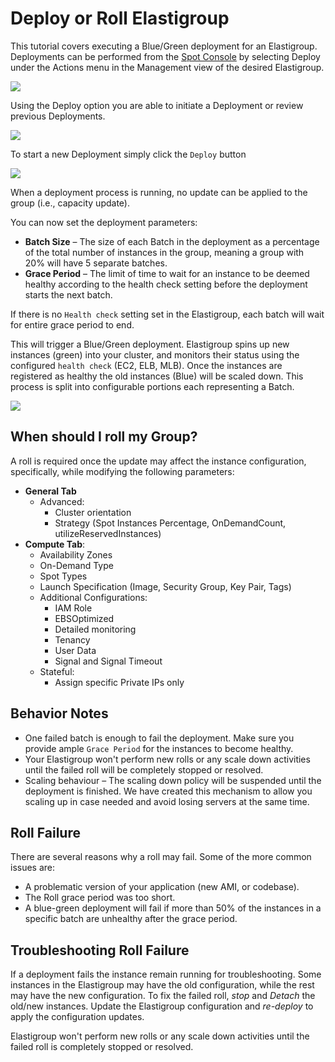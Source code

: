 # Deploy or Roll Elastigroup

This tutorial covers executing a Blue/Green deployment for an Elastigroup. Deployments can be performed from the [Spot Console](http://console.spotinst.com/) by selecting Deploy under the Actions menu in the Management view of the desired Elastigroup.

<img src="/elastigroup/_media/deploy-or-roll-elastigroup_1.png" />

Using the Deploy option you are able to initiate a Deployment or review previous Deployments.

<img src="/elastigroup/_media/deploy-or-roll-elastigroup_2.png" />

To start a new Deployment simply click the `Deploy` button

<img src="/elastigroup/_media/deploy-or-roll-elastigroup_3.png" />

When a deployment process is running, no update can be applied to the group (i.e., capacity update).

You can now set the deployment parameters:

- **Batch Size** – The size of each Batch in the deployment as a percentage of the total number of instances in the group, meaning a group with 20% will have 5 separate batches.
- **Grace Period** – The limit of time to wait for an instance to be deemed healthy according to the health check setting before the deployment starts the next batch.

If there is no `Health check` setting set in the Elastigroup, each batch will wait for entire grace period to end.

This will trigger a Blue/Green deployment. Elastigroup spins up new instances (green) into your cluster, and monitors their status using the configured `health check` (EC2, ELB, MLB). Once the instances are registered as healthy the old instances (Blue) will be scaled down. This process is split into configurable portions each representing a Batch.

<img src="/elastigroup/_media/deploy-or-roll-elastigroup_4.png" />

## When should I roll my Group?

A roll is required once the update may affect the instance configuration, specifically, while modifying the following parameters:

- **General Tab**
  - Advanced:
    - Cluster orientation
    - Strategy (Spot Instances Percentage, OnDemandCount, utilizeReservedInstances)
- **Compute Tab**:
  - Availability Zones
  - On-Demand Type
  - Spot Types
  - Launch Specification (Image, Security Group, Key Pair, Tags)
  - Additional Configurations:
    - IAM Role
    - EBSOptimized
    - Detailed monitoring
    - Tenancy
    - User Data
    - Signal and Signal Timeout
  - Stateful:
    - Assign specific Private IPs only

## Behavior Notes

- One failed batch is enough to fail the deployment. Make sure you provide ample `Grace Period` for the instances to become healthy.
- Your Elastigroup won't perform new rolls or any scale down activities until the failed roll will be completely stopped or resolved.
- Scaling behaviour – The scaling down policy will be suspended until the deployment is finished. We have created this mechanism to allow you scaling up in case needed and avoid losing servers at the same time.

## Roll Failure

There are several reasons why a roll may fail. Some of the more common issues are:

- A problematic version of your application (new AMI, or codebase).
- The Roll grace period was too short.
- A blue-green deployment will fail if more than 50% of the instances in a specific batch are unhealthy after the grace period.

## Troubleshooting Roll Failure

If a deployment fails the instance remain running for troubleshooting. Some instances in the Elastigroup may have the old configuration, while the rest may have the new configuration. To fix the failed roll, _stop_ and _Detach_ the old/new instances. Update the Elastigroup configuration and _re-deploy_ to apply the configuration updates.

Elastigroup won't perform new rolls or any scale down activities until the failed roll is completely stopped or resolved.
